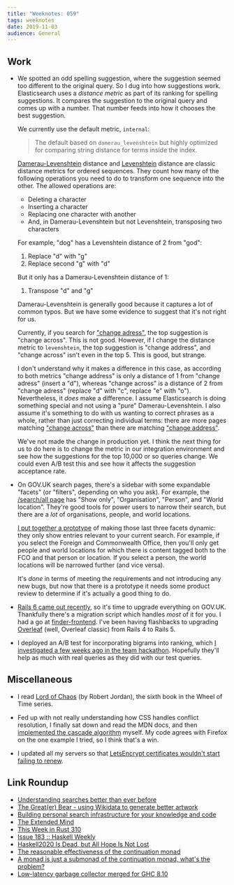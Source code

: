 ```yaml
---
title: "Weeknotes: 059"
tags: weeknotes
date: 2019-11-03
audience: General
---
```


## Work

- We spotted an odd spelling suggestion, where the suggestion seemed
  too different to the original query.  So I dug into how suggestions
  work.  Elasticsearch uses a *distance metric* as part of its ranking
  for spelling suggestions.  It compares the suggestion to the
  original query and comes up with a number.  That number feeds into
  how it chooses the best suggestion.

  We currently use the default metric, `internal`:

  > The default based on `damerau_levenshtein` but highly optimized
  > for comparing string distance for terms inside the index.

  [Damerau-Levenshtein][] distance and [Levenshtein][] distance are
  classic distance metrics for ordered sequences.  They count how many
  of the following operations you need to do to transform one sequence
  into the other.  The allowed operations are:

  - Deleting a character
  - Inserting a character
  - Replacing one character with another
  - And, in Damerau-Levenshtein but not Levenshtein, transposing two
    characters

  For example, "dog" has a Levenshtein distance of 2 from "god":

  1. Replace "d" with "g"
  2. Replace second "g" with "d"

  But it only has a Damerau-Levenshtein distance of 1:

  1. Transpose "d" and "g"

  Damerau-Levenshtein is generally good because it captures a lot of
  common typos.  But we have some evidence to suggest that it's not
  right for us.

  Currently, if you search for ["change adress"][], the top suggestion
  is "change across".  This is not good.  However, if I change the
  distance metric to `levenshtein`, the top suggestion is "change
  address", and "change across" isn't even in the top 5.  This is
  good, but strange.

  I don't understand why it makes a difference in this case, as
  according to both metrics "change address" is only a distance of 1
  from "change adress" (insert a "d"), whereas "change across" is a
  distance of 2 from "change adress" (replace "d" with "c", replace
  "e" with "o").  Nevertheless, it *does* make a difference.  I assume
  Elasticsearch is doing something special and not using a "pure"
  Damerau-Levenshtein.  I also assume it's something to do with us
  wanting to correct phrases as a whole, rather than just correcting
  individual terms: there are more pages matching ["change across"][]
  than there are matching ["change address"][].

  We've not made the change in production yet.  I think the next thing
  for us to do here is to change the metric in our integration
  environment and see how the suggestions for the top 10,000 or so
  queries change.  We could even A/B test this and see how it affects
  the suggestion acceptance rate.

- On GOV.UK search pages, there's a sidebar with some expandable
  "facets" (or "filters", depending on who you ask).  For example, the
  [/search/all page][] has "Show only", "Organisation", "Person", and
  "World location".  They're good tools for power users to narrow
  their search, but there are a *lot* of organisations, people, and
  world locations.

  [I put together a prototype][] of making those last three facets
  dynamic: they only show entries relevant to your current search.
  For example, if you select the Foreign and Commonwealth Office, then
  you'll only get people and world locations for which there is
  content tagged both to the FCO and that person or location.  If you
  select a person, the world locations will be narrowed further (and
  vice versa).

  It's *done* in terms of meeting the requirements and not introducing
  any new bugs, but now that there is a prototype it needs some
  product review to determine if it's actually a good thing to do.

- [Rails 6 came out recently][], so it's time to upgrade everything on
  GOV.UK.  Thankfully there's a migration script which handles *most*
  of it for you.  I had a go at [finder-frontend][].  I've been having
  flashbacks to upgrading [Overleaf][] (well, Overleaf classic) from
  Rails 4 to Rails 5.

- I deployed an A/B test for incorporating bigrams into ranking, which
  [I investigated a few weeks ago in the team hackathon][].  Hopefully
  they'll help as much with real queries as they did with our test
  queries.

[Damerau-Levenshtein]: https://en.wikipedia.org/wiki/Damerau%E2%80%93Levenshtein_distance
[Levenshtein]: https://en.wikipedia.org/wiki/Levenshtein_distance
["change adress"]: https://www.gov.uk/search/all?keywords="change+adress"
["change across"]: https://www.gov.uk/search/all?keywords="change+across"
["change address"]: https://www.gov.uk/search/all?keywords="change+address"
[/search/all page]: https://www.gov.uk/search/all
[I put together a prototype]: https://github.com/alphagov/finder-frontend/pull/1691
[Rails 6 came out recently]: https://edgeguides.rubyonrails.org/6_0_release_notes.html
[finder-frontend]: https://github.com/alphagov/finder-frontend/pull/1709
[Overleaf]: https://www.overleaf.com/
[I investigated a few weeks ago in the team hackathon]: weeknotes-056.html

## Miscellaneous

- I read [Lord of Chaos][] (by Robert Jordan), the sixth book in the
  Wheel of Time series.

- Fed up with not really understanding how CSS handles conflict
  resolution, I finally sat down and read the MDN docs, and then
  [implemented the cascade algorithm][] myself.  My code agrees with
  Firefox on the one example I tried, so I think that's a win.

- I updated all my servers so that [LetsEncrypt certificates wouldn't
  start failing to renew][].

[Lord of Chaos]: https://en.wikipedia.org/wiki/Lord_of_Chaos
[implemented the cascade algorithm]: css-cascade.html
[LetsEncrypt certificates wouldn't start failing to renew]: https://github.com/NixOS/nixpkgs/pull/71953

## Link Roundup

- [Understanding searches better than ever before](https://www.blog.google/products/search/search-language-understanding-bert)
- [The Great(er) Bear - using Wikidata to generate better artwork](https://shkspr.mobi/blog/2019/11/the-greater-bear-using-wikidata-to-generate-better-artwork/)
- [Building personal search infrastructure for your knowledge and code](https://beepb00p.xyz/pkm-search.html)
- [The Extended Mind](https://1000wordphilosophy.com/2014/05/19/the-extended-mind/)
- [This Week in Rust 310](https://this-week-in-rust.org/blog/2019/10/29/this-week-in-rust-310/)
- [Issue 183 :: Haskell Weekly](https://haskellweekly.news/issue/183.html)
- [Haskell2020 Is Dead, but All Hope Is Not Lost](http://reasonablypolymorphic.com/blog/haskell202x/index.html)
- [The reasonable effectiveness of the continuation monad](https://blog.poisson.chat/posts/2019-10-26-reasonable-continuations.html)
- [A monad is just a submonad of the continuation monad, what's the problem?](https://blog.poisson.chat/posts/2019-10-27-continuation-submonads.html)
- [Low-latency garbage collector merged for GHC 8.10](http://www.well-typed.com/blog/2019/10/nonmoving-gc-merge/)
